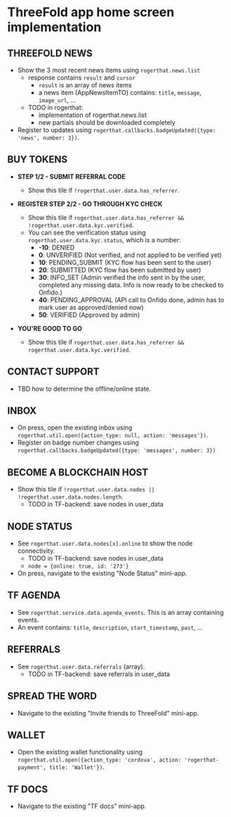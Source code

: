 # ThreeFold app home screen implementation

## THREEFOLD NEWS

- Show the 3 most recent news items using `rogerthat.news.list`
  - response contains `result` and `cursor`
    - `result` is an array of news items
    - a news item (AppNewsItemTO) contains: `title`, `message`, `image_url`, ...
  - TODO in rogerthat:
    - implementation of rogerthat.news.list
    - new partials should be downloaded completely
- Register to updates using `rogerthat.callbacks.badgeUpdated({type: 'news', number: 3})`.

## BUY TOKENS

- **STEP 1/2 - SUBMIT REFERRAL CODE**
  - Show this tile if `!rogerthat.user.data.has_referrer`.


- **REGISTER STEP 2/2 - GO THROUGH KYC CHECK**
  - Show this tile if `rogerthat.user.data.has_referrer && !rogerthat.user.data.kyc.verified`.
  - You can see the verification status using `rogerthat.user.data.kyc.status`, which is a number:
    - **-10**: DENIED
    - **0**: UNVERIFIED (Not verified, and not applied to be verified yet)
    - **10**: PENDING_SUBMIT (KYC flow has been sent to the user)
    - **20**: SUBMITTED (KYC flow has been submitted by user)
    - **30**: INFO_SET (Admin verified the info sent in by the user, completed any missing data. Info is now ready to be checked to Onfido.)
    - **40**: PENDING_APPROVAL (API call to Onfido done, admin has to mark user as approved/denied now)
    - **50**: VERIFIED (Approved by admin)


- **YOU'RE GOOD TO GO**
  - Show this tile if `rogerthat.user.data.has_referrer && rogerthat.user.data.kyc.verified`.


## CONTACT SUPPORT

- TBD how to determine the offline/online state.

## INBOX

- On press, open the existing inbox using `rogerthat.util.open({action_type: null, action: 'messages'})`.
- Register on badge number changes using `rogerthat.callbacks.badgeUpdated({type: 'messages', number: 3})`

## BECOME A BLOCKCHAIN HOST

- Show this tile if `!rogerthat.user.data.nodes || !rogerthat.user.data.nodes.length`.
  - TODO in TF-backend: save nodes in user_data

## NODE STATUS

- See `rogerthat.user.data.nodes[x].online` to show the node connectivity.
  - TODO in TF-backend: save nodes in user_data
  - `node = {online: true, id: '273'}`
- On press, navigate to the existing "Node Status" mini-app.

## TF AGENDA

- See `rogerthat.service.data.agenda_events`. This is an array containing events.
- An event contains: `title`, `description`, `start_timestamp`, `past`, ...

## REFERRALS

- See `rogerthat.user.data.referrals` (array).
  - TODO in TF-backend: save referrals in user_data

## SPREAD THE WORD

- Navigate to the existing "Invite friends to ThreeFold" mini-app.

## WALLET

- Open the existing wallet functionality using `rogerthat.util.open({action_type: 'cordova', action: 'rogerthat-payment', title: 'Wallet'})`.

## TF DOCS

- Navigate to the existing "TF docs" mini-app.
